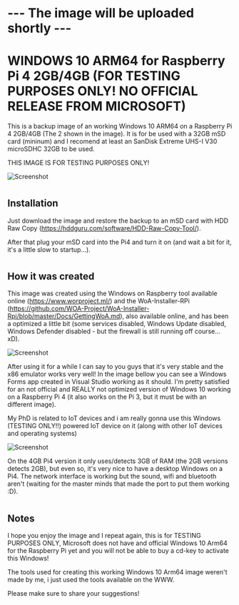 # --- The image will be uploaded shortly ---

#
# WINDOWS 10 ARM64 for Raspberry Pi 4 2GB/4GB (FOR TESTING PURPOSES ONLY! NO OFFICIAL RELEASE FROM MICROSOFT)

This is a backup image of an working Windows 10 ARM64 on a Raspberry Pi 4 2GB/4GB (The 2 shown in the image). It is for be used with a 32GB mSD card (mininum) and I recomend at least an SanDisk Extreme UHS-I V30 microSDHC 32GB to be used. 

THIS IMAGE IS FOR TESTING PURPOSES ONLY!

![Screenshot](https://i.ibb.co/jMg1cX7/125549229-379558340051436-1087247185212036840-n.jpg)

#
#
## Installation

Just download the image and restore the backup to an mSD card with HDD Raw Copy (https://hddguru.com/software/HDD-Raw-Copy-Tool/).

After that plug your mSD card into the Pi4 and turn it on (and wait a bit for it, it's a little slow to startup...).

#
#
## How it was created

This image was created using the Windows on Raspberry tool available online (https://www.worproject.ml/) and the WoA-Installer-RPi (https://github.com/WOA-Project/WoA-Installer-Rpi/blob/master/Docs/GettingWoA.md), also available online, and has been a optimized a little bit (some services disabled, Windows Update disabled, Windows Defender disabled - but the firewall is still running off course... xD).

![Screenshot](https://i.ibb.co/Fn6TCfX/wor.jpg)

After using it for a while I can say to you guys that it's very stable and the x86 emulator works very well! In the image bellow you can see a Windows Forms app created in Visual Studio working as it should. I'm pretty satisfied for an not official and REALLY not optimized version of Windows 10 working on a Raspberry Pi 4 (it also works on the Pi 3, but it must be with an different image).

My PhD is related to IoT devices and i am really gonna use this Windows (TESTING ONLY!!) powered IoT device on it (along with other IoT devices and operating systems)

![Screenshot](https://i.ibb.co/BwxSvcH/123468020-360182455214655-664611567063342127-n.png)

On the 4GB Pi4 version it only uses/detects 3GB of RAM (the 2GB versions detects 2GB), but even so, it's very nice to have a desktop Windows on a Pi4. The network interface is working but the sound, wifi and bluetooth aren't (waiting for the master minds that made the port to put them working :D).

#
#
## Notes

I hope you enjoy the image and I repeat again, this is for TESTING PURPOSES ONLY, Microsoft does not have and official Windows 10 Arm64 for the Raspberry Pi yet and you will not be able to buy a cd-key to activate this Windows!

The tools used for creating this working Windows 10 Arm64 image weren't made by me, i just used the tools available on the WWW.


Please make sure to share your suggestions!
